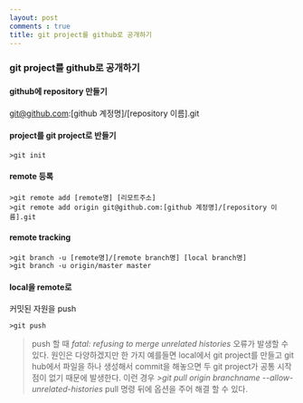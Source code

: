 ```yaml
---
layout: post
comments : true
title: git project를 github로 공개하기
---
```

### git project를 github로 공개하기
#### github에 repository 만들기
git@github.com:[github 계정명]/[repository 이름].git
#### project를 git project로 반들기
```
>git init
```
#### remote 등록
```
>git remote add [remote명] [리모트주소]
>git remote add origin git@github.com:[github 계정명]/[repository 이름].git
```
#### remote tracking
```
>git branch -u [remote명]/[remote branch명] [local branch명]
>git branch -u origin/master master
```
#### local을 remote로
커밋된 자원을 push
```
>git push
```
>push 할 때
_fatal: refusing to merge unrelated histories_
오류가 발생할 수 있다. 원인은 다양하겠지만 한 가지 예를들면 local에서 git project를 만들고 git hub에서 파일을 하나 생성해서 commit을 해놓으면 두 git project가 공통 시작점이 없기 때문에 발생한다.
이런 경우
>*\>git pull origin branchname --allow-unrelated-histories*
pull 명령 뒤에 옵션을 주어 해결 할 수 있다.
